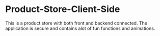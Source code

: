# Product-Store-Client-Side
This is a product store with both front and backend  connected. The application is secure and contains alot of fun functions and animations. 
